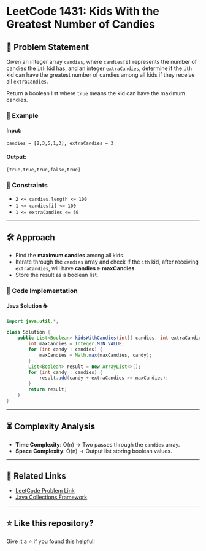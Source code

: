 # LeetCode 1431: Kids With the Greatest Number of Candies

## 🚀 Problem Statement
Given an integer array `candies`, where `candies[i]` represents the number of candies the `ith` kid has, and an integer `extraCandies`, determine if the `ith` kid can have the greatest number of candies among all kids if they receive all `extraCandies`.

Return a boolean list where `true` means the kid can have the maximum candies.
       
### 🔹 Example
#### Input:
```plaintext
candies = [2,3,5,1,3], extraCandies = 3
```
#### Output:
```plaintext
[true,true,true,false,true]
```

### 🔹 Constraints
- `2 <= candies.length <= 100`
- `1 <= candies[i] <= 100`
- `1 <= extraCandies <= 50`

---

## 🛠 Approach
- Find the **maximum candies** among all kids.
- Iterate through the `candies` array and check if the `ith` kid, after receiving `extraCandies`, will have **candies ≥ maxCandies**.
- Store the result as a boolean list.

### 📝 Code Implementation
#### Java Solution ☕
```java
import java.util.*;

class Solution {
    public List<Boolean> kidsWithCandies(int[] candies, int extraCandies) {
        int maxCandies = Integer.MIN_VALUE;
        for (int candy : candies) {
            maxCandies = Math.max(maxCandies, candy);
        }
        List<Boolean> result = new ArrayList<>();
        for (int candy : candies) {
            result.add(candy + extraCandies >= maxCandies);
        }
        return result;
    }
}
```

---

## ⏳ Complexity Analysis
- **Time Complexity**: O(n) → Two passes through the `candies` array.
- **Space Complexity**: O(n) → Output list storing boolean values.

---

## 🔗 Related Links
- [LeetCode Problem Link](https://leetcode.com/problems/kids-with-the-greatest-number-of-candies/)
- [Java Collections Framework](https://docs.oracle.com/javase/8/docs/technotes/guides/collections/index.html)

---

## ⭐ Like this repository?
Give it a ⭐ if you found this helpful!

